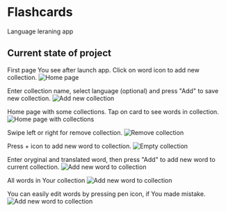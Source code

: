 # Flashcards

Language leraning app

## Current state of project
First page You see after launch app. Click on word icon to add new collection.
![Home page](screens/home_page.png)

Enter collection name, select language (optional) and press "Add" to save new collection.
![Add new collection](screens/new_flashcard.png)

Home page with some collections.
Tap on card to see words in collection.
![Home page with collections](screens/all_collections_B.jpeg)

Swipe left or right for remove collection.
![Remove collection](screens/remove_collection.png)

Press + icon to add new word to collection.
![Empty collection](screens/empty_collection.png)

Enter oryginal and translated word, then press "Add" to add new word to current collection.
![Add new word to collection](screens/new_word.png)

All words in Your collection
![Add new word to collection](screens/all_words.png)

You can easily edit words by pressing pen icon, if You made mistake.  
![Add new word to collection](screens/all_words.png)